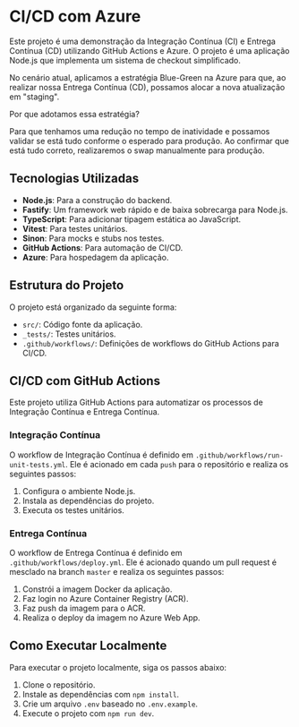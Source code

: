 # CI/CD com Azure

Este projeto é uma demonstração da Integração Contínua (CI) e Entrega Contínua (CD) utilizando GitHub Actions e Azure. O projeto é uma aplicação Node.js que implementa um sistema de checkout simplificado.

No cenário atual, aplicamos a estratégia Blue-Green na Azure para que, ao realizar nossa Entrega Contínua (CD), possamos alocar a nova atualização em "staging".

Por que adotamos essa estratégia?

Para que tenhamos uma redução no tempo de inatividade e possamos validar se está tudo conforme o esperado para produção. Ao confirmar que está tudo correto, realizaremos o swap manualmente para produção.

## Tecnologias Utilizadas

- **Node.js**: Para a construção do backend.
- **Fastify**: Um framework web rápido e de baixa sobrecarga para Node.js.
- **TypeScript**: Para adicionar tipagem estática ao JavaScript.
- **Vitest**: Para testes unitários.
- **Sinon**: Para mocks e stubs nos testes.
- **GitHub Actions**: Para automação de CI/CD.
- **Azure**: Para hospedagem da aplicação.

## Estrutura do Projeto

O projeto está organizado da seguinte forma:

- `src/`: Código fonte da aplicação.
- `_tests/`: Testes unitários.
- `.github/workflows/`: Definições de workflows do GitHub Actions para CI/CD.

## CI/CD com GitHub Actions

Este projeto utiliza GitHub Actions para automatizar os processos de Integração Contínua e Entrega Contínua.

### Integração Contínua

O workflow de Integração Contínua é definido em `.github/workflows/run-unit-tests.yml`. Ele é acionado em cada `push` para o repositório e realiza os seguintes passos:

1. Configura o ambiente Node.js.
2. Instala as dependências do projeto.
3. Executa os testes unitários.

### Entrega Contínua

O workflow de Entrega Contínua é definido em `.github/workflows/deploy.yml`. Ele é acionado quando um pull request é mesclado na branch `master` e realiza os seguintes passos:

1. Constrói a imagem Docker da aplicação.
2. Faz login no Azure Container Registry (ACR).
3. Faz push da imagem para o ACR.
4. Realiza o deploy da imagem no Azure Web App.

## Como Executar Localmente

Para executar o projeto localmente, siga os passos abaixo:

1. Clone o repositório.
2. Instale as dependências com `npm install`.
3. Crie um arquivo `.env` baseado no `.env.example`.
4. Execute o projeto com `npm run dev`.